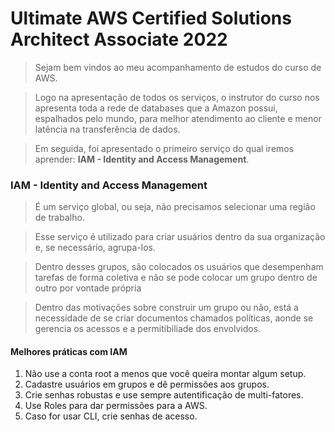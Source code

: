 # Ultimate AWS Certified Solutions Architect Associate 2022

> Sejam bem vindos ao meu acompanhamento de estudos do curso de AWS.

> Logo na apresentação de todos os serviços, o instrutor do curso nos apresenta toda a rede de databases que a Amazon possui, espalhados pelo mundo, para melhor atendimento ao cliente e menor latência na transferência de dados.

> Em seguida, foi apresentado o primeiro serviço do qual iremos aprender: **IAM - Identity and Access Management**.

### IAM - Identity and Access Management

> É um serviço global, ou seja, não precisamos selecionar uma região de trabalho.

> Esse serviço é utilizado para criar usuários dentro da sua organização e, se necessário, agrupa-los.

> Dentro desses grupos, são colocados os usuários que desempenham tarefas de forma coletiva e não se pode colocar um grupo dentro de outro por vontade própria

> Dentro das motivações sobre construir um grupo ou não, está a necessidade de se criar documentos chamados políticas, aonde se gerencia os acessos e a permitibiliade dos envolvidos.

#### Melhores práticas com IAM
1. Não use a conta root a menos que você queira montar algum setup.
2. Cadastre usuários em grupos e dê permissões aos grupos.
3. Crie senhas robustas e use sempre autentificação de multi-fatores.
4. Use Roles para dar permissões para a AWS.
5. Caso for usar CLI, crie senhas de acesso.
   